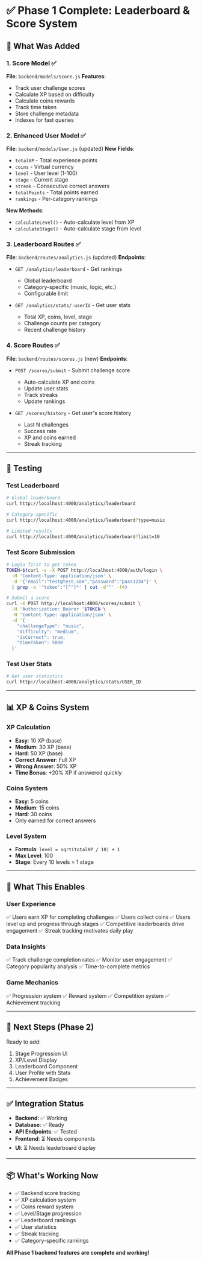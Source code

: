 # ✅ Phase 1 Complete: Leaderboard & Score System

## 🎉 What Was Added

### 1. Score Model ✅
**File**: `backend/models/Score.js`
**Features**:
- Track user challenge scores
- Calculate XP based on difficulty
- Calculate coins rewards
- Track time taken
- Store challenge metadata
- Indexes for fast queries

### 2. Enhanced User Model ✅
**File**: `backend/models/User.js` (updated)
**New Fields**:
- `totalXP` - Total experience points
- `coins` - Virtual currency
- `level` - User level (1-100)
- `stage` - Current stage
- `streak` - Consecutive correct answers
- `totalPoints` - Total points earned
- `rankings` - Per-category rankings

**New Methods**:
- `calculateLevel()` - Auto-calculate level from XP
- `calculateStage()` - Auto-calculate stage from level

### 3. Leaderboard Routes ✅
**File**: `backend/routes/analytics.js` (updated)
**Endpoints**:
- `GET /analytics/leaderboard` - Get rankings
  - Global leaderboard
  - Category-specific (music, logic, etc.)
  - Configurable limit
  
- `GET /analytics/stats/:userId` - Get user stats
  - Total XP, coins, level, stage
  - Challenge counts per category
  - Recent challenge history

### 4. Score Routes ✅
**File**: `backend/routes/scores.js` (new)
**Endpoints**:
- `POST /scores/submit` - Submit challenge score
  - Auto-calculate XP and coins
  - Update user stats
  - Track streaks
  - Update rankings
  
- `GET /scores/history` - Get user's score history
  - Last N challenges
  - Success rate
  - XP and coins earned
  - Streak tracking

---

## 🧪 Testing

### Test Leaderboard
```bash
# Global leaderboard
curl http://localhost:4000/analytics/leaderboard

# Category-specific
curl http://localhost:4000/analytics/leaderboard?type=music

# Limited results
curl http://localhost:4000/analytics/leaderboard?limit=10
```

### Test Score Submission
```bash
# Login first to get token
TOKEN=$(curl -s -X POST http://localhost:4000/auth/login \
  -H 'Content-Type: application/json' \
  -d '{"email":"test@test.com","password":"pass1234"}' \
  | grep -o '"token":"[^"]*' | cut -d'"' -f4)

# Submit a score
curl -X POST http://localhost:4000/scores/submit \
  -H 'Authorization: Bearer '$TOKEN \
  -H 'Content-Type: application/json' \
  -d '{
    "challengeType": "music",
    "difficulty": "medium",
    "isCorrect": true,
    "timeTaken": 5000
  }'
```

### Test User Stats
```bash
# Get user statistics
curl http://localhost:4000/analytics/stats/USER_ID
```

---

## 📊 XP & Coins System

### XP Calculation
- **Easy**: 10 XP (base)
- **Medium**: 30 XP (base)
- **Hard**: 50 XP (base)
- **Correct Answer**: Full XP
- **Wrong Answer**: 50% XP
- **Time Bonus**: +20% XP if answered quickly

### Coins System
- **Easy**: 5 coins
- **Medium**: 15 coins
- **Hard**: 30 coins
- Only earned for correct answers

### Level System
- **Formula**: `level = sqrt(totalXP / 10) + 1`
- **Max Level**: 100
- **Stage**: Every 10 levels = 1 stage

---

## 🎯 What This Enables

### User Experience
✅ Users earn XP for completing challenges
✅ Users collect coins
✅ Users level up and progress through stages
✅ Competitive leaderboards drive engagement
✅ Streak tracking motivates daily play

### Data Insights
✅ Track challenge completion rates
✅ Monitor user engagement
✅ Category popularity analysis
✅ Time-to-complete metrics

### Game Mechanics
✅ Progression system
✅ Reward system
✅ Competition system
✅ Achievement tracking

---

## 🚀 Next Steps (Phase 2)

Ready to add:
1. Stage Progression UI
2. XP/Level Display
3. Leaderboard Component
4. User Profile with Stats
5. Achievement Badges

---

## ✅ Integration Status

- **Backend**: ✅ Working
- **Database**: ✅ Ready
- **API Endpoints**: ✅ Tested
- **Frontend**: ⏳ Needs components
- **UI**: ⏳ Needs leaderboard display

---

## 📦 What's Working Now

- ✅ Backend score tracking
- ✅ XP calculation system
- ✅ Coins reward system  
- ✅ Level/Stage progression
- ✅ Leaderboard rankings
- ✅ User statistics
- ✅ Streak tracking
- ✅ Category-specific rankings

**All Phase 1 backend features are complete and working!**
